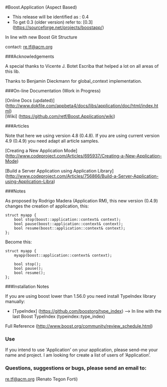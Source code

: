 #Boost.Application (Aspect Based)

* This release will be identified as : 0.4
* To get 0.3 (older version) refer to: [0.3] (https://sourceforge.net/projects/boostapp/)

In line with new Boost Git Structure

contact: re.tf@acm.org

###Acknowledgements

   A special thanks to Vicente J. Botet Escriba that helped a lot on all areas of this lib.
   
   Thanks to Benjamin Dieckmann for global_context implementation.
     
###On-line Documentation (Work in Progress)

[Online Docs (updated)] (http://www.dokfile.com/appbeta4/docs/libs/application/doc/html/index.html) 
<br>[Wiki] (https://github.com/retf/Boost.Application/wiki)

###Articles

Note that here we using version 4.8 (0.4.8). If you are using current version 4.9 (0.4.9) you need adapt all article samples.

[Creating a New Application Mode] (http://www.codeproject.com/Articles/695937/Creating-a-New-Application-Mode)

[Build a Server Application using Application Library] (http://www.codeproject.com/Articles/756866/Build-a-Server-Application-using-Application-Libra)

###Notes 

As proposed by Rodrigo Madera (Application RM), this new version (0.4.9) changes the creation of application, this:

    struct myapp {
        bool stop(boost::application::context& context);
        bool pause(boost::application::context& context);
        bool resume(boost::application::context& context); 
    };

Become this:

    struct myapp {
        myapp(boost::application::context& context);
   
        bool stop();
        bool pause();
        bool resume();
    };

###Installation Notes

If you are using boost lower than 1.56.0 you need install TypeIndex library manually:

* [TypeIndex] (https://github.com/boostorg/type_index)
  --> In line with the last Boost TypeIndex (typeindex::type_index)

Full Reference (http://www.boost.org/community/review_schedule.html)

### Use

If you intend to use 'Application' on your application, please send-me your name and project. I am looking for create a list of users of ‘Application’.

### Questions, suggestions or bugs, please send an email to: 

re.tf@acm.org (Renato Tegon Forti)

